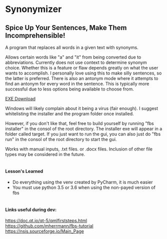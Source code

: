 Synonymizer
====================

Spice Up Your Sentences, Make Them Incomprehensible!
---------------------

A program that replaces all words in a given text with synonyms.

Allows certain words like "a" and "it" from being converted due to abbreviations.
Currently does not use context to determine synonym choice.
Whether this is a feature or flaw depends greatly on what the user wants to accomplish.
I personally love using this to make silly sentences, so the latter is preferred.
There is also an antonym mode where it attempts to find an antonym for every word in the sentence.
This is typically more successful due to less options being available to choose from.

[EXE Download](https://sourceforge.net/projects/synonymizer/files/ThesaurusPlusSetup.exe/download)

Windows will likely complain about it being a virus (fair enough).
I suggest whitelisting the installer and the program folder once installed.

However, if you don't like that, feel free to build yourself by running "fbs installer" in the consol of the root directory.
The installer exe will appear in a folder called target.
If you just want to run the gui, you can also just do "fbs run" in the consol of the root directory to start the gui.

Works with manual inputs, .txt files. or .docx files. Inclusion of other file types may be considered in the future.
<br/><br/>

#### Lesson's Learned
- Do everything using the venv created by PyCharm, it is much easier
- You must use python 3.5 or 3.6 when using the non-payed version of fbs
<br/><br/>

#### Links useful during dev:
https://doc.qt.io/qt-5/qmlfirststeps.html <br/>
https://github.com/mherrmann/fbs-tutorial <br/>
https://nsis.sourceforge.io/Main_Page <br/>
